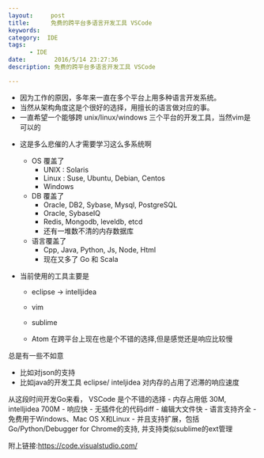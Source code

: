 ```yaml
---
layout:     post
title:      免费的跨平台多语言开发工具 VSCode
keywords:
category:  IDE
tags:
      - IDE
date:        2016/5/14 23:27:36
description: 免费的跨平台多语言开发工具 VSCode

---
```

  - 因为工作的原因，多年来一直在多个平台上用多种语言开发系统。
  - 当然从架构角度这是个很好的选择，用擅长的语言做对应的事。
  - 一直希望一个能够跨 unix/linux/windows 三个平台的开发工具，当然vim是可以的
<!--more-->
  - 这是多么悲催的人才需要学习这么多系统啊
    + OS 覆盖了
       * UNIX : Solaris
       * Linux : Suse, Ubuntu, Debian, Centos
       * Windows
    + DB 覆盖了
       * Oracle, DB2, Sybase, Mysql, PostgreSQL
       * Oracle, SybaseIQ
       * Redis, Mongodb, leveldb, etcd
       * 还有一堆数不清的内存数据库
    + 语言覆盖了
       * Cpp, Java, Python, Js, Node, Html
       * 现在又多了 Go 和 Scala


  - 当前使用的工具主要是
      - eclipse -> intelljidea
      - vim
      - sublime

      - Atom 在跨平台上现在也是个不错的选择,但是感觉还是响应比较慢

  总是有一些不如意
   - 比如对json的支持
   - 比如java的开发工具 eclipse/ inteljidea 对内存的占用了迟滞的响应速度

  从这段时间开发Go来看， VSCode 是个不错的选择
    - 内存占用低 30M, intelljidea 700M
    - 响应快
    - 无插件化的代码diff
    - 编辑大文件快
    - 语言支持齐全
    - 免费用于Windows、Mac OS X和Linux
    - 并且支持扩展，包括Go/Python/Debugger for Chrome的支持, 并支持类似sublime的ext管理

  附上链接:https://code.visualstudio.com/
